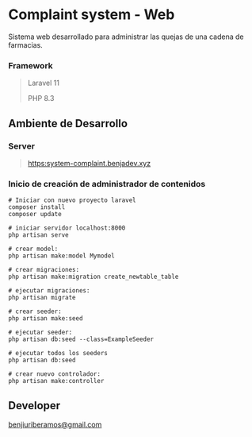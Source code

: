 # Complaint system - Web

Sistema web desarrollado para administrar las quejas de una cadena de farmacias.

### Framework

> Laravel 11
>
> PHP 8.3

## Ambiente de Desarrollo

### Server

> [https:system-complaint.benjadev.xyz](https://system-complaint.benjadev.xyz)

### Inicio de creación de administrador de contenidos

```shell
# Iniciar con nuevo proyecto laravel
composer install
composer update

# iniciar servidor localhost:8000
php artisan serve

# crear model:
php artisan make:model Mymodel

# crear migraciones:
php artisan make:migration create_newtable_table

# ejecutar migraciones:
php artisan migrate

# crear seeder:
php artisan make:seed

# ejecutar seeder:
php artisan db:seed --class=ExampleSeeder

# ejecutar todos los seeders
php artisan db:seed

# crear nuevo controlador:
php artisan make:controller

```


## Developer

benjiuriberamos@gmail.com
